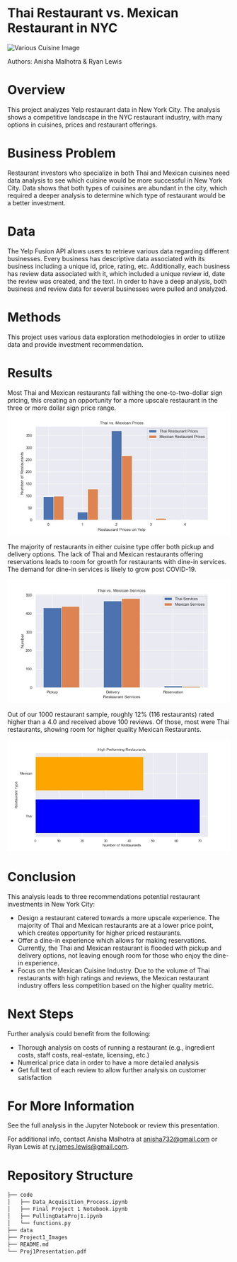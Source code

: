 # Thai Restaurant vs. Mexican Restaurant in NYC 
<img src="https://www.nycinsiderguide.com/wp-content/uploads/2019/05/restaurant-week-new-york-city.jpg" alt= "Various Cuisine Image" width="800" height="340"> 

Authors: Anisha Malhotra & Ryan Lewis

# Overview
This project analyzes Yelp restaurant data in New York City. The analysis shows a competitive landscape in the NYC restaurant industry, with many options in cuisines, prices and restaurant offerings.

# Business Problem
Restaurant investors who specialize in both Thai and Mexican cuisines need data analysis to see which cuisine would be more successful in New York City. Data shows that both types of cuisines are abundant in the city, which required a deeper analysis to determine which type of restaurant would be a better investment. 

# Data
The Yelp Fusion API allows users to retrieve various data regarding different businesses. Every business has descriptive data associated with its business including a unique id, price, rating, etc. Additionally, each business has review data associated with it, which included a unique review id, date the review was created, and the text. In order to have a deep analysis, both business and review data for several businesses were pulled and analyzed.

# Methods
This project uses various data exploration methodologies in order to utilize data and provide investment recommendation. 

# Results

Most Thai and Mexican restaurants fall withing the one-to-two-dollar sign pricing, this creating an opportunity for a more upscale restaurant in the three or more dollar sign price range.
<img src='https://github.com/anisha732/Phase1Project/blob/main/Project1_Images/RestPrice.jpeg?raw=true' alt= 'Prices image'>

The majority of restaurants in either cuisine type offer both pickup and delivery options. The lack of Thai and Mexican restaurants offering reservations leads to room for growth for restaurants with dine-in services. The demand for dine-in services is likely to grow post COVID-19.

<img src='https://github.com/anisha732/Phase1Project/blob/main/Project1_Images/RestServices.jpeg?raw=true' alt = 'RestServices image'>

Out of our 1000 restaurant sample, roughly 12% (116 restaurants) rated higher than a 4.0 and received above 100 reviews. Of those, most were Thai restaurants, showing room for higher quality Mexican Restaurants.

<img src='https://github.com/anisha732/Phase1Project/blob/main/Project1_Images/HighPerformingResthorizontal.jpg?raw=true' alt ='HighPerforming Restaurants image'>

# Conclusion 

This analysis leads to three recommendations potential restaurant investments in New York City:
<ul>
  <li> Design a restaurant catered towards a more upscale experience. The majority of Thai and Mexican restaurants are at a lower price point, which creates opportunity for higher priced restaurants.</li>
  <li> Offer a dine-in experience which allows for making reservations. Currently, the Thai and Mexican restaurant is flooded with pickup and delivery options, not leaving enough room for those who enjoy the dine-in experience.</li>
  <li> Focus on the Mexican Cuisine Industry. Due to the volume of Thai restaurants with high ratings and reviews, the Mexican restaurant industry offers less competition based on the higher quality metric.</li>
</ul>

# Next Steps

Further analysis could benefit from the following:
<ul>
  <li> Thorough analysis on costs of running a restaurant (e.g., ingredient costs, staff costs, real-estate, licensing, etc.)</li>
  <li> Numerical price data in order to have a more detailed analysis </li>
  <li> Get full text of each review to allow further analysis on customer satisfaction</li>
</ul>

# For More Information
See the full analysis in the Jupyter Notebook or review this presentation.

For additional info, contact Anisha Malhotra at anisha732@gmail.com or Ryan Lewis at ry.james.lewis@gmail.com.

# Repository Structure
```
├── code
│   ├── Data_Acquisition_Process.ipynb
│   ├── Final Project 1 Notebook.ipynb
│   ├── PullingDataProj1.ipynb
│   └── functions.py
├── data
├── Project1_Images
├── README.md
└── Proj1Presentation.pdf
```
